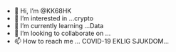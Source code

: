 - 👋 Hi, I’m @KK68HK 
- 👀 I’m interested in ...crypto 
- 🌱 I’m currently learning ...Data
- 💞️ I’m looking to collaborate on ...
- 📫 How to reach me ...
COVID-19 EKLIG SJUKDOM...
<!---
KK68HK/KK68HK jag har post covid-19
har varigt sjuk länge har blivit 
sjukpensionär nyligen så om ni 
undrar vad jag håller på med så
fick jag lite syrebrist innan jag 
hamna i respirator så jag hänger 
inte med så bra.Jag försöker att
göra det men känd som att allt blir 
fel.mvh Kai.
